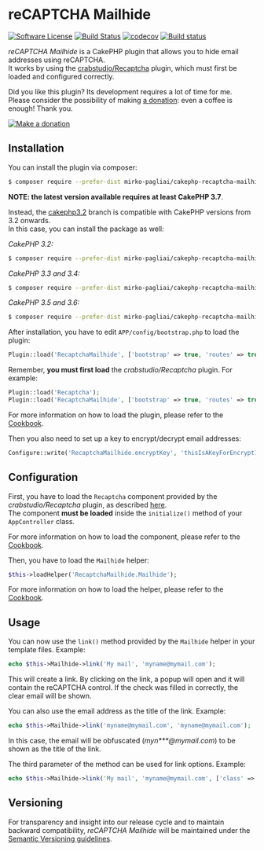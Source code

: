 # reCAPTCHA Mailhide

[![Software License](https://img.shields.io/badge/license-MIT-brightgreen.svg?style=flat-square)](LICENSE.txt)
[![Build Status](https://api.travis-ci.org/mirko-pagliai/cakephp-recaptcha-mailhide.svg?branch=master)](https://travis-ci.org/mirko-pagliai/cakephp-recaptcha-mailhide)
[![codecov](https://codecov.io/gh/mirko-pagliai/cakephp-recaptcha-mailhide/branch/master/graph/badge.svg)](https://codecov.io/gh/mirko-pagliai/cakephp-recaptcha-mailhide)
[![Build status](https://ci.appveyor.com/api/projects/status/hal81mkbmwcmfbmi?svg=true)](https://ci.appveyor.com/project/mirko-pagliai/cakephp-recaptcha-mailhide)

*reCAPTCHA Mailhide* is a CakePHP plugin that allows you to hide email addresses
using reCAPTCHA.  
It works by using the [crabstudio/Recaptcha](https://github.com/crabstudio/Recaptcha)
plugin, which must first be loaded and configured correctly.

Did you like this plugin? Its development requires a lot of time for me.  
Please consider the possibility of making [a donation](//paypal.me/mirkopagliai):
even a coffee is enough! Thank you.

[![Make a donation](https://www.paypalobjects.com/webstatic/mktg/logo-center/logo_paypal_carte.jpg)](//paypal.me/mirkopagliai)

## Installation
You can install the plugin via composer:

```bash
$ composer require --prefer-dist mirko-pagliai/cakephp-recaptcha-mailhide
```

**NOTE: the latest version available requires at least CakePHP 3.7**.

Instead, the [cakephp3.2](//github.com/mirko-pagliai/cakephp-recaptcha-mailhide/tree/cakephp3.2)
branch is compatible with CakePHP versions from 3.2 onwards.  
In this case, you can install the package as well:

*CakePHP 3.2:*

```bash
$ composer require --prefer-dist mirko-pagliai/cakephp-recaptcha-mailhide:dev-cakephp3.2 crabstudio/recaptcha:2.0.0
```

*CakePHP 3.3 and 3.4:*

```bash
$ composer require --prefer-dist mirko-pagliai/cakephp-recaptcha-mailhide:dev-cakephp3.2 crabstudio/recaptcha:2.0.5
```

*CakePHP 3.5 and 3.6:*

```bash
$ composer require --prefer-dist mirko-pagliai/cakephp-recaptcha-mailhide:dev-cakephp3.2
```
    
After installation, you have to edit `APP/config/bootstrap.php` to load the plugin:

```php
Plugin::load('RecaptchaMailhide', ['bootstrap' => true, 'routes' => true]);
```

Remember, **you must first load** the *crabstudio/Recaptcha* plugin. For example:

```php
Plugin::load('Recaptcha');
Plugin::load('RecaptchaMailhide', ['bootstrap' => true, 'routes' => true]);
```

For more information on how to load the plugin, please refer to the 
[Cookbook](http://book.cakephp.org/3.0/en/plugins.html#loading-a-plugin).

Then you also need to set up a key to encrypt/decrypt email addresses:

```php
Configure::write('RecaptchaMailhide.encryptKey', 'thisIsAKeyForEncrypt12345678901234567890');
```

## Configuration
First, you have to load the `Recaptcha` component provided by the
*crabstudio/Recaptcha* plugin, as described [here](https://github.com/crabstudio/Recaptcha#load-component-and-configure).  
The component **must be loaded** inside the `initialize()` method of your
`AppController` class.

For more information on how to load the component, please refer to the 
[Cookbook](https://book.cakephp.org/3.0/en/controllers/components.html#configuring-components).

Then, you have to load the `Mailhide` helper:

```php
$this->loadHelper('RecaptchaMailhide.Mailhide');
```

For more information on how to load the helper, please refer to the 
[Cookbook](https://book.cakephp.org/3.0/en/views/helpers.html#configuring-helpers).

## Usage
You can now use the `link()` method provided by the `Mailhide` helper in your
template files. Example:

```php
echo $this->Mailhide->link('My mail', 'myname@mymail.com');
```

This will create a link. By clicking on the link, a popup will open and it will
contain the reCAPTCHA control. If the check was filled in correctly, the clear
email will be shown.

You can also use the email address as the title of the link. Example:

```php
echo $this->Mailhide->link('myname@mymail.com', 'myname@mymail.com');
```

In this case, the email will be obfuscated (*myn\*\*\*@mymail.com*) to be shown
as the title of the link.

The third parameter of the method can be used for link options. Example:

```php
echo $this->Mailhide->link('My mail', 'myname@mymail.com', ['class' => 'my-custom-class']);
```

## Versioning
For transparency and insight into our release cycle and to maintain backward 
compatibility, *reCAPTCHA Mailhide* will be maintained under the 
[Semantic Versioning guidelines](http://semver.org).
